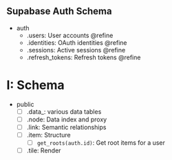 ## Supabase Auth Schema

- auth
  - .users: User accounts @refine
  - .identities: OAuth identities @refine
  - .sessions: Active sessions @refine
  - .refresh_tokens: Refresh tokens @refine

# I: Schema

- public
  - [ ] .data\_<type>: various data tables
  - [ ] .node: Data index and proxy
  - [ ] .link: Semantic relationships
  - [ ] .item: Structure
    - [ ] `get_roots(auth.id)`: Get root items for a user
  - [ ] .tile: Render
